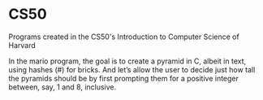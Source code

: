 # CS50
Programs created in the CS50's Introduction to Computer Science of Harvard

In the mario program, the goal is to create a pyramid in C, albeit in text, using hashes (#) for bricks. And let’s allow the user to decide just how tall the pyramids should be by first prompting them for a positive integer between, say, 1 and 8, inclusive.

